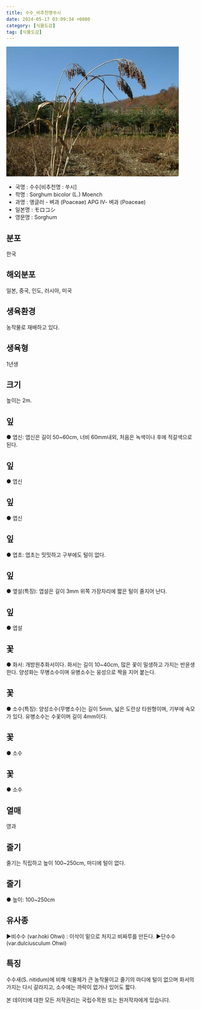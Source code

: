 ```yaml
---
title: 수수_비추천명쑤시
date: 2024-05-17 03:09:34 +0800
category: [식물도감]
tag: [식물도감]
---
```




![수수[비추천명 : 쑤시]](/assets/img/fileUpload/plants/basic/Gramineae/Sorghum/14739/1_th2.JPG)
- 국명 : 수수[비추천명 : 쑤시]
- 학명 : Sorghum bicolor (L.) Moench
- 과명 : 앵글러 - 벼과 (Poaceae) APG Ⅳ- 벼과 (Poaceae)
- 일본명 : モロコシ
- 영문명 : Sorghum


## 분포
한국
## 해외분포
일본, 중국, 인도, 러시아, 미국
## 생육환경
농작물로 재배하고 있다.
## 생육형
1년생
## 크기
높이는 2m.
## 잎
● 엽신: 엽신은 길이 50~60cm, 너비 60mm내외, 처음은 녹색이나 후에 적갈색으로 된다. 
## 잎
● 엽신
## 잎
● 엽신
## 잎
● 엽초: 엽초는 밋밋하고 구부에도 털이 없다.
## 잎
● 옆설(특징): 엽설은 길이 3mm 위쪽 가장자리에 짧은 털이 줄지어 난다.
## 잎
● 엽설
## 꽃
● 화서: 개방원추화서이다. 화서는 길이 10~40cm, 많은 꽃이 밀생하고 가지는 반윤생 한다. 양성화는 무병소수이며 유병소수는 웅성으로 짝을 지어 붙는다.
## 꽃
● 소수(특징): 양성소수(무병소수)는 길이 5mm, 넓은 도란상 타원형이며, 기부에 속모가 있다. 유병소수는 수꽃이며 길이 4mm이다.
## 꽃
● 소수
## 꽃
● 소수
## 열매
영과
## 줄기
줄기는 직립하고 높이 100~250cm, 마디에 털이 없다.
## 줄기
● 높이: 100~250cm
## 유사종
▶비수수 (var.hoki Ohwi) : 이삭이 밑으로 처지고 비짜루를 만든다. 
▶단수수 (var.dulciusculum Ohwi)
## 특징
수수새(S. nitidum)에 비해 식물체가 큰 농작물이고 줄기의 마디에 털이 없으며 화서의 가지는 다시 갈라지고, 소수에는 까락이 없거나 있어도 짧다.






본 데이터에 대한 모든 저작권리는 국립수목원 또는 원저작자에게 있습니다.
